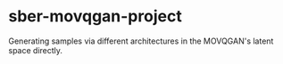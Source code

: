 # sber-movqgan-project
Generating samples via different architectures in the MOVQGAN's latent space directly.
